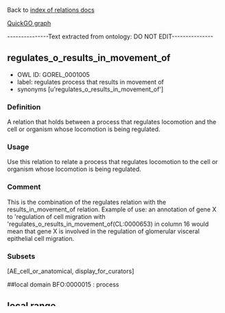 Back to [index of relations docs](https://github.com/geneontology/annotation_extensions/tree/master/doc)

[QuickGO graph](www.ebi.ac.uk/QuickGO/AnnotationExtensionRelations.html)

---------------Text extracted from ontology: DO NOT EDIT---------------

## regulates_o_results_in_movement_of
* OWL ID: GOREL_0001005
* label: regulates process that results in movement of
* synonyms
[u'regulates_o_results_in_movement_of']

### Definition
A relation that holds between a process that regulates locomotion and the cell or organism whose locomotion is being regulated.

### Usage
Use this relation to relate a process that regulates locomotion to the cell or organism whose locomotion is being regulated.

### Comment
This is the combination of the regulates relation with the results_in_movement_of relation.  Example of use: an annotation of gene X to 'regulation of cell migration with 'regulates_o_results_in_movement_of(CL:0000653) in column 16 would mean that gene X is involved in the regulation of glomerular visceral epithelial cell migration.

### Subsets
[AE_cell_or_anatomical, display_for_curators]

##local domain
BFO:0000015 : process

## local range
CL:0000000 : cell; GO:0005575 : cellular_component; WBbt:0004017 : Cell

---------------END AUTO GENERATED SECTION---------------


















Back to [index of relations docs](https://github.com/geneontology/annotation_extensions/tree/master/doc)
